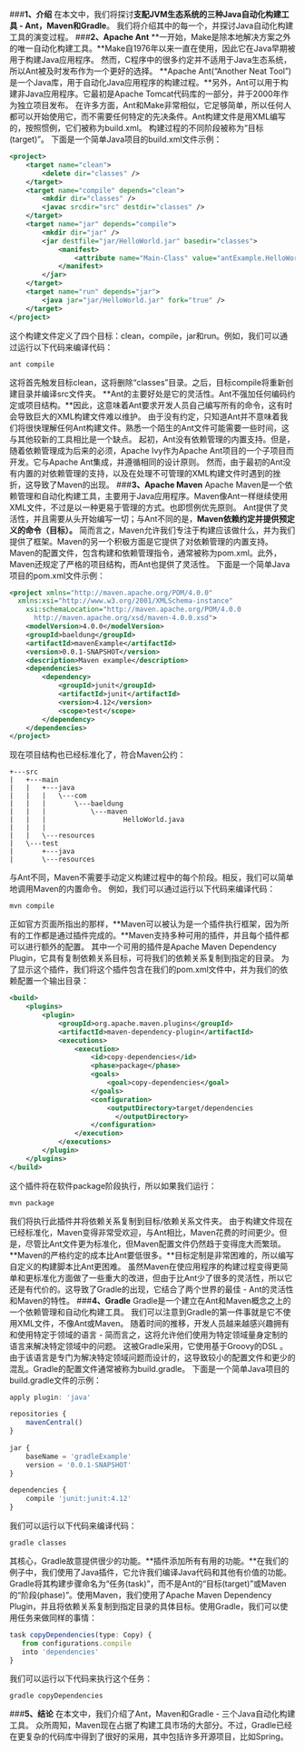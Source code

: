 ###**1、介绍**
在本文中，我们将探讨**支配JVM生态系统的三种Java自动化构建工具 - Ant，Maven和Gradle**。
我们将介绍其中的每一个，并探讨Java自动化构建工具的演变过程。
###**2、Apache Ant**
**一开始，Make是除本地解决方案之外的唯一自动化构建工具。**Make自1976年以来一直在使用，因此它在Java早期被用于构建Java应用程序。
然而，C程序中的很多约定并不适用于Java生态系统，所以Ant被及时发布作为一个更好的选择。
**Apache Ant(“Another Neat Tool”)是一个Java库，用于自动化Java应用程序的构建过程。**另外，Ant可以用于构建非Java应用程序。它最初是Apache Tomcat代码库的一部分，并于2000年作为独立项目发布。
在许多方面，Ant和Make非常相似，它足够简单，所以任何人都可以开始使用它，而不需要任何特定的先决条件。Ant构建文件是用XML编写的，按照惯例，它们被称为build.xml。
构建过程的不同阶段被称为“目标(target)”。
下面是一个简单Java项目的build.xml文件示例：
```xml
<project>
    <target name="clean">
        <delete dir="classes" />
    </target>
    <target name="compile" depends="clean">
        <mkdir dir="classes" />
        <javac srcdir="src" destdir="classes" />
    </target>
    <target name="jar" depends="compile">
        <mkdir dir="jar" />
        <jar destfile="jar/HelloWorld.jar" basedir="classes">
            <manifest>
                <attribute name="Main-Class" value="antExample.HelloWorld" />
            </manifest>
        </jar>
    </target>
    <target name="run" depends="jar">
        <java jar="jar/HelloWorld.jar" fork="true" />
    </target>
</project>
```
这个构建文件定义了四个目标：clean，compile，jar和run。例如，我们可以通过运行以下代码来编译代码：
```
ant compile
```
这将首先触发目标clean，这将删除“classes”目录。之后，目标compile将重新创建目录并编译src文件夹。
**Ant的主要好处是它的灵活性。Ant不强加任何编码约定或项目结构。**因此，这意味着Ant要求开发人员自己编写所有的命令，这有时会导致巨大的XML构建文件难以维护。
由于没有约定，只知道Ant并不意味着我们将很快理解任何Ant构建文件。熟悉一个陌生的Ant文件可能需要一些时间，这与其他较新的工具相比是一个缺点。
起初，Ant没有依赖管理的内置支持。但是，随着依赖管理成为后来的必须，Apache Ivy作为Apache Ant项目的一个子项目而开发。它与Apache Ant集成，并遵循相同的设计原则。
然而，由于最初的Ant没有内置的对依赖管理的支持，以及在处理不可管理的XML构建文件时遇到的挫折，这导致了Maven的出现。
###**3、Apache Maven**
Apache Maven是一个依赖管理和自动化构建工具，主要用于Java应用程序。Maven像Ant一样继续使用XML文件，不过是以一种更易于管理的方式。也即惯例优先原则。
Ant提供了灵活性，并且需要从头开始编写一切；与Ant不同的是，**Maven依赖约定并提供预定义的命令（目标）。**
简而言之，Maven允许我们专注于构建应该做什么，并为我们提供了框架。Maven的另一个积极方面是它提供了对依赖管理的内置支持。
Maven的配置文件，包含构建和依赖管理指令，通常被称为pom.xml。此外，Maven还规定了严格的项目结构，而Ant也提供了灵活性。
下面是一个简单Java项目的pom.xml文件示例：
```xml
<project xmlns="http://maven.apache.org/POM/4.0.0"
  xmlns:xsi="http://www.w3.org/2001/XMLSchema-instance"
    xsi:schemaLocation="http://maven.apache.org/POM/4.0.0 
      http://maven.apache.org/xsd/maven-4.0.0.xsd">
    <modelVersion>4.0.0</modelVersion>
    <groupId>baeldung</groupId>
    <artifactId>mavenExample</artifactId>
    <version>0.0.1-SNAPSHOT</version>
    <description>Maven example</description>
    <dependencies>
        <dependency>
            <groupId>junit</groupId>
            <artifactId>junit</artifactId>
            <version>4.12</version>
            <scope>test</scope>
        </dependency>
    </dependencies>
</project>
```
现在项目结构也已经标准化了，符合Maven公约：
```
+---src
|   +---main
|   |   +---java
|   |   |   \---com
|   |   |       \---baeldung
|   |   |           \---maven
|   |   |                   HelloWorld.java
|   |   |                   
|   |   \---resources
|   \---test
|       +---java
|       \---resources
```
与Ant不同，Maven不需要手动定义构建过程中的每个阶段。相反，我们可以简单地调用Maven的内置命令。
例如，我们可以通过运行以下代码来编译代码：
```
mvn compile
```
正如官方页面所指出的那样，**Maven可以被认为是一个插件执行框架，因为所有的工作都是通过插件完成的。**Maven支持多种可用的插件，并且每个插件都可以进行额外的配置。
其中一个可用的插件是Apache Maven Dependency Plugin，它具有复制依赖关系目标，可将我们的依赖关系复制到指定的目录。
为了显示这个插件，我们将这个插件包含在我们的pom.xml文件中，并为我们的依赖配置一个输出目录：
```xml
<build>
    <plugins>
        <plugin>
            <groupId>org.apache.maven.plugins</groupId>
            <artifactId>maven-dependency-plugin</artifactId>
            <executions>
                <execution>
                    <id>copy-dependencies</id>
                    <phase>package</phase>
                    <goals>
                        <goal>copy-dependencies</goal>
                    </goals>
                    <configuration>
                        <outputDirectory>target/dependencies
                          </outputDirectory>
                    </configuration>
                </execution>
            </executions>
        </plugin>
    </plugins>
</build>
```
这个插件将在软件package阶段执行，所以如果我们运行：
```
mvn package
```
我们将执行此插件并将依赖关系复制到目标/依赖关系文件夹。
由于构建文件现在已经标准化，Maven变得非常受欢迎，与Ant相比，Maven花费的时间更少。但是，尽管比Ant文件更为标准化，但Maven配置文件仍然趋于变得庞大而繁琐。
**Maven的严格约定的成本比Ant要低很多。**目标定制是非常困难的，所以编写自定义的构建脚本比Ant更困难。
虽然Maven在使应用程序的构建过程变得更简单和更标准化方面做了一些重大的改进，但由于比Ant少了很多的灵活性，所以它还是有代价的。这导致了Gradle的出现，它结合了两个世界的最佳 - Ant的灵活性和Maven的特性。
###**4、Gradle**
Gradle是一个建立在Ant和Maven概念之上的一个依赖管理和自动化构建工具。
我们可以注意到Gradle的第一件事就是它不使用XML文件，不像Ant或Maven。
随着时间的推移，开发人员越来越感兴趣拥有和使用特定于领域的语言 - 简而言之，这将允许他们使用为特定领域量身定制的语言来解决特定领域中的问题。
这被Gradle采用，它使用基于Groovy的DSL 。由于该语言是专门为解决特定领域问题而设计的，这导致较小的配置文件和更少的混乱。Gradle的配置文件通常被称为build.gradle。
下面是一个简单Java项目的build.gradle文件的示例：
```js
apply plugin: 'java'
 
repositories {
    mavenCentral()
}
 
jar {
    baseName = 'gradleExample'
    version = '0.0.1-SNAPSHOT'
}
 
dependencies {
    compile 'junit:junit:4.12'
}
```
我们可以运行以下代码来编译代码：
```
gradle classes
```
其核心，Gradle故意提供很少的功能。**插件添加所有有用的功能。**在我们的例子中，我们使用了Java插件，它允许我们编译Java代码和其他有价值的功能。
Gradle将其构建步骤命名为“任务(task)”，而不是Ant的“目标(target)”或Maven的“阶段(phase)”。使用Maven，我们使用了Apache Maven Dependency Plugin，并且将依赖关系复制到指定目录的具体目标。使用Gradle，我们可以使用任务来做同样的事情：
```js
task copyDependencies(type: Copy) {
   from configurations.compile
   into 'dependencies'
}
```
我们可以运行以下代码来执行这个任务：
```
gradle copyDependencies
```
###**5、结论**
在本文中，我们介绍了Ant，Maven和Gradle - 三个Java自动化构建工具。
众所周知，Maven现在占据了构建工具市场的大部分。不过，Gradle已经在更复杂的代码库中得到了很好的采用，其中包括许多开源项目，比如Spring。


